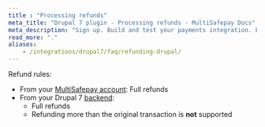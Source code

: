 ```yaml
---
title : "Processing refunds"
meta_title: "Drupal 7 plugin - Processing refunds - MultiSafepay Docs"
meta_description: "Sign up. Build and test your payments integration. Explore our products and services. Use our API reference, SDKs, and wrappers. Get support."
read_more: "."
aliases: 
    - /integrations/drupal7/faq/refunding-drupal/
---
```

Refund rules:

- From your [MultiSafepay account](/account/multisafepay-account/processing-refunds/): Full refunds 
- From your Drupal 7 [backend](/getting-started/glossary/#backend):  
    - Full refunds 
    - Refunding more than the original transaction is **not** supported
